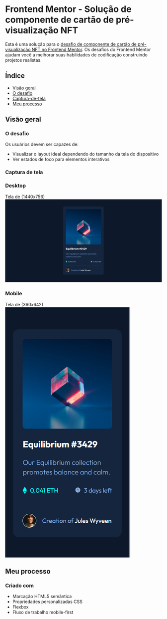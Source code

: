 # Frontend Mentor - Solução de componente de cartão de pré-visualização NFT

Esta é uma solução para o [desafio de componente de cartão de pré-visualização NFT no Frontend Mentor](https://www.frontendmentor.io/challenges/nft-preview-card-component-SbdUL_w0U). Os desafios do Frontend Mentor ajudam você a melhorar suas habilidades de codificação construindo projetos realistas. 

## Índice

- [Visão geral](#visão-geral)
- [O desafio](#o-desafio)
- [Captura-de-tela](#captura-de-tela)
- [Meu processo](#meu-processo)


## Visão geral

### O desafio

Os usuários devem ser capazes de:

- Visualizar o layout ideal dependendo do tamanho da tela do dispositivo
- Ver estados de foco para elementos interativos

### Captura de tela

### Desktop
Tela  de (1440x756)
![](./solution-desktop-mobile/Captura%20de%20tela%202025-03-22%20151304.png)
### Mobile
Tela de (360x642)
![](./solution-desktop-mobile/Captura%20de%20tela%202025-03-22%20151334.png)


## Meu processo

### Criado com

- Marcação HTML5 semântica
- Propriedades personalizadas CSS
- Flexbox
- Fluxo de trabalho mobile-first


